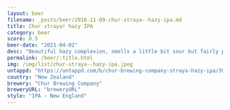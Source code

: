 ```yaml
---
layout: beer
filename: _posts/beer/2016-11-09-chur-straya--hazy-ipa.md
title: Chur straya! hazy IPA
category: beer
score: 8.5
beer-date: "2021-04-02"
desc: "Beautiful hazy complexion, smells a little bit sour but fairly plain. But it tastes like a summer fruit salad, mostly pineapple. Not. Sure why this is made by a kiwi brewery, but it’s good"
permalink: /beer/:title.html
img: /img/list/chur-straya--hazy-ipa.jpeg
untappd: "https://untappd.com/b/chur-brewing-company-straya-hazy-ipa/3962779"
country: "New Zealand"
brewery: "Chur Brewing Company"
breweryURL: "breweryURL"
style: "IPA - New England"
---
```

